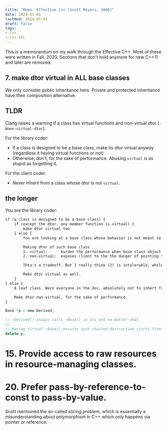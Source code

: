```yaml
---
title: "Memo: Effective C++ (Scott Meyers, 2006)"
date: 2024-01-01
lastmod: 2024-05-01
draft: false
tags:
- C++
- C++ STL
---
```


This is a memorandum on my walk through the Effective C++.
Most of these were written in Fall, 2020.
Sections that don't hold anymore for new C++11 and later are removed.

<!--more-->

## 7. make dtor virtual in ALL base classes

We only consider public inheritance here. Private and protected inheritance have their composition alternative.

## TLDR

Clang raises a warning if a class has virtual functions and non-virtual dtor (`-Wnon-virtual-dtor`).

For the library coder:
- if a class is designed to be a base class, make its dtor virtual anyway (regardless it having virtual functions or not)
- Otherwise, don't, for the sake of performance. Abusing `virtual` is as stupid as forgetting it.

For the client coder:
- Never inherit from a class whose dtor is not `virtual`.

## the longer

You are the library coder:

```txt
if (a class is designed to be a base class) {
    if (except the dtor, any member function is virtual) {
        make dtor virtual too
    } else {
        You are looking at a base class whose behavior is not meant to be overriden. TODO: I don't see good example of this for now.

        Making dtor of such base class
        1. virtual:      burden the performance when base class object is used on its own. Each instance now carries a useless vptr.
        2. non-virtual:  exposes client to the the danger of pointing to an derived class instance via base class pointer. Good API design makes it hard / impossible to use it wrong, but now you have to doc it and hope your user read the doc.

        Thta's a tradeoff. But I really think (2) is intolerable, while (1) is pre-mature optimization.

        Make dtor virtual as well.
    }
} else {
    A leaf class. Warn everyone in the doc, absolutely not to inhert from it.

    Make dtor non-virtual, for the sake of performance.
}
```

```c++
Base *p = new Derived;

// ~Derived() always calls ~Base() in its end no matter what.
// 
// Having virtual ~Base() ensures such chained destruction starts from appropriate bottom, not somewhere in the middle.
delete p;
```

# 15. Provide access to raw resources in resource-managing classes.



# 20. Prefer pass-by-reference-to-const to pass-by-value.

Scott mentioned the so-called *slicing problem*, which is essentially a misunderstanding about polymorphism in C++ which only happens via pointer or reference.

```c++
